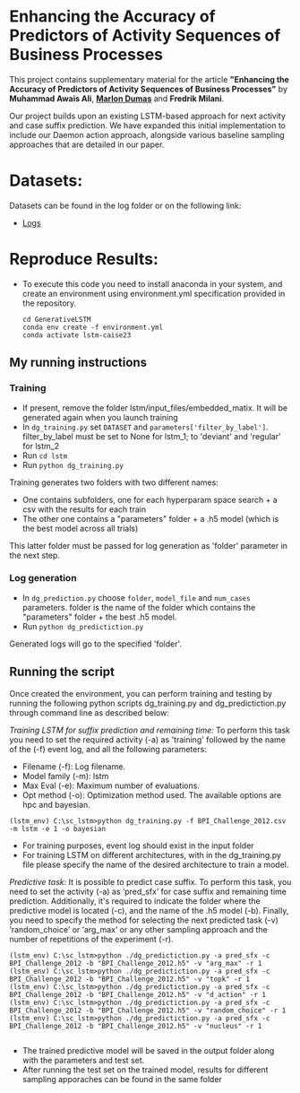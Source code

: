 # Enhancing the Accuracy of Predictors of Activity Sequences of Business Processes
This project contains supplementary material for the article **"Enhancing the Accuracy of Predictors of Activity Sequences of Business Processes"** by **Muhammad Awais Ali**, **[Marlon Dumas](https://kodu.ut.ee/~dumas/)** and **Fredrik Milani**.

Our project builds upon an existing LSTM-based approach for next activity and case suffix prediction. We have expanded this initial implementation to include our Daemon action approach, alongside various baseline sampling approaches that are detailed in our paper. 

# Datasets:
Datasets can be found in the log folder or on the following link:
- [Logs](logs)

# Reproduce Results:

* To execute this code you need to install anaconda in your system, and create an environment using environment.yml specification provided in the repository.
  ```
  cd GenerativeLSTM
  conda env create -f environment.yml
  conda activate lstm-caise23
  ```

## My running instructions

### Training

- If present, remove the folder lstm/input_files/embedded_matix. It will be generated again when you launch training
- In `dg_training.py` set `DATASET` and `parameters['filter_by_label']`. filter_by_label must be set to None for lstm_1; to 'deviant' and 'regular' for lstm_2
- Run `cd lstm`
- Run `python dg_training.py`

Training generates two folders with two different names:

- One contains subfolders, one for each hyperparam space search + a csv with the results for each train
- The other one contains a "parameters" folder + a .h5 model (which is the best model across all trials)

This latter folder must be passed for log generation as 'folder' parameter in the next step.

### Log generation

- In `dg_prediction.py` choose `folder`, `model_file` and `num_cases` parameters. folder is the name of the folder which contains the "parameters" folder + the best .h5 model.
- Run `python dg_predictiction.py`

Generated logs will go to the specified 'folder'.

## Running the script

Once created the environment, you can perform training and testing by running the following python scripts dg_training.py  and dg_predictiction.py  through command line as  described below:

*Training LSTM for suffix prediction and remaining time:* To perform this task you need to set the required activity (-a) as 'training' followed by the name of the (-f) event log, and all the following parameters:

* Filename (-f): Log filename.
* Model family (-m): lstm
* Max Eval (-e): Maximum number of evaluations.
* Opt method (-o): Optimization method used. The available options are hpc and bayesian.

```
(lstm_env) C:\sc_lstm>python dg_training.py -f BPI_Challenge_2012.csv -m lstm -e 1 -o bayesian
```
* For training purposes, event log should exist in the input folder
* For training LSTM on different architectures, with in the dg_training.py file please specify the name of the desired architecture to train a model.


*Predictive task:* It is possible to predict case suffix.  To perform this task, you need to set the activity (-a) as ‘pred_sfx’ for case suffix and remaining time prediction. Additionally, it's required to indicate the folder where the predictive model is located (-c), and the name of the .h5 model (-b). Finally, you need to specify the method for selecting the next predicted task (-v) ‘random_choice’ or ‘arg_max’ or any other sampling approach and the number of repetitions of the experiment (-r).

```
(lstm_env) C:\sc_lstm>python ./dg_predictiction.py -a pred_sfx -c BPI_Challenge_2012 -b "BPI_Challenge_2012.h5" -v "arg_max" -r 1
(lstm_env) C:\sc_lstm>python ./dg_predictiction.py -a pred_sfx -c BPI_Challenge_2012 -b "BPI_Challenge_2012.h5" -v "topk" -r 1
(lstm_env) C:\sc_lstm>python ./dg_predictiction.py -a pred_sfx -c BPI_Challenge_2012 -b "BPI_Challenge_2012.h5" -v "d_action" -r 1
(lstm_env) C:\sc_lstm>python ./dg_predictiction.py -a pred_sfx -c BPI_Challenge_2012 -b "BPI_Challenge_2012.h5" -v "random_choice" -r 1
(lstm_env) C:\sc_lstm>python ./dg_predictiction.py -a pred_sfx -c BPI_Challenge_2012 -b "BPI_Challenge_2012.h5" -v "nucleus" -r 1


```

* The trained predictive model will be saved in the output folder along with the parameters and test set.
* After running the test set on the trained model, results for different sampling apporaches can be found in the same folder

